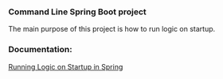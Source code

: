 ### Command Line Spring Boot project

The main purpose of this project is how to run logic on startup.

### Documentation:

[Running Logic on Startup in Spring](https://www.baeldung.com/running-setup-logic-on-startup-in-spring)